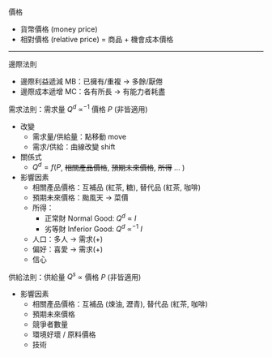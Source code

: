 價格
- 貨幣價格 (money price)
- 相對價格 (relative price) = 商品 + 機會成本價格

---


邊際法則
- 邊際利益遞減 MB：已擁有/重複 -> 多餘/厭倦
- 邊際成本遞增 MC：各有所長 -> 有能力者耗盡


需求法則：需求量 $Q^d$ $\propto^{-1}$ 價格 $P$ (非皆適用)
- 改變
	- 需求<u>量</u>/供給<u>量</u>：點移動 move
	- 需求/供給：曲線改變 shift
- 關係式
	- $Q^d = f(P$, ~~相關產品價格~~, ~~預期未來價格~~, ~~所得~~ ... $)$
- 影響因素
	- 相關產品價格：互補品 (紅茶, 糖), 替代品 (紅茶, 咖啡)
	- 預期未來價格：颱風天 -> 菜價
	- 所得：
		- 正常財 Normal Good: $Q^d$ $\propto$ $I$ 
		- 劣等財 Inferior Good: $Q^d$ $\propto^{-1}$ $I$
	- 人口：多人 -> 需求(+)
	- 偏好：喜愛 -> 需求(+)
	- 信心

供給法則：供給量 $Q^{s}$ $\propto$ 價格 $P$ (非皆適用)
- 影響因素
	- 相關產品價格：互補品 (煉油, 瀝青), 替代品 (紅茶, 咖啡)
	- 預期未來價格
	- 競爭者數量
	- 環境好壞 / 原料價格
	- 技術

